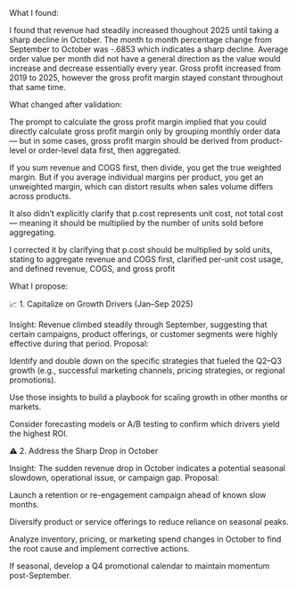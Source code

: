 What I found:

I found that revenue had steadily increased thoughout 2025 until taking a sharp decline in October. The month to month percentage change from September to October was -.6853 which indicates a sharp decline. Average order value per month did not have a general direction as the value would increase and decrease essentially every year. Gross profit increased from 2019 to 2025, however the gross profit margin stayed constant throughout that same time.


What changed after validation:

The prompt to calculate the gross profit margin implied that you could directly calculate gross profit margin only by grouping monthly order data — but in some cases, gross profit margin should be derived from product-level or order-level data first, then aggregated.

If you sum revenue and COGS first, then divide, you get the true weighted margin.
But if you average individual margins per product, you get an unweighted margin, which can distort results when sales volume differs across products.

It also didn’t explicitly clarify that p.cost represents unit cost, not total cost — meaning it should be multiplied by the number of units sold before aggregating.

I corrected it by clarifying that p.cost should be multiplied by sold units, stating to aggregate revenue and COGS first, clarified per-unit cost usage, and defined revenue, COGS, and gross profit


What I propose:

📈 1. Capitalize on Growth Drivers (Jan–Sep 2025)

Insight: Revenue climbed steadily through September, suggesting that certain campaigns, product offerings, or customer segments were highly effective during that period.
Proposal:

Identify and double down on the specific strategies that fueled the Q2–Q3 growth (e.g., successful marketing channels, pricing strategies, or regional promotions).

Use those insights to build a playbook for scaling growth in other months or markets.

Consider forecasting models or A/B testing to confirm which drivers yield the highest ROI.

⚠️ 2. Address the Sharp Drop in October

Insight: The sudden revenue drop in October indicates a potential seasonal slowdown, operational issue, or campaign gap.
Proposal:

Launch a retention or re-engagement campaign ahead of known slow months.

Diversify product or service offerings to reduce reliance on seasonal peaks.

Analyze inventory, pricing, or marketing spend changes in October to find the root cause and implement corrective actions.

If seasonal, develop a Q4 promotional calendar to maintain momentum post-September.
